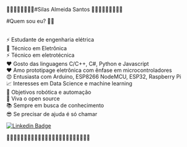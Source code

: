 🚀🚀🚀🚀🚀🚀🚀🚀#Silas Almeida Santos 🚀🚀🚀🚀🚀🚀🚀🚀🚀 

#Quem sou eu? 🕵️‍♂️

<br/>⚡  Estudante de engenharia elétrica
<br/>🔋   Técnico em  Eletrônica
<br/>⚡  Técnico em eletrotécnica
<br/>❤️  Gosto das linguagens C/C++, C#,  Python e Javascript
<br/>❤️  Amo prototipage eletrônica com ênfase em microcontroladores
<br/>😍 Entusiasta com Arduino,  ESP8266 NodeMCU, ESP32, Raspberry Pi
<br/>📈  Interesses em Data Science e machine learning
<br/>🤖 Objetivos robótica e automação
<br/>🌟 Viva o open source
<br/>📚 Sempre em busca de conhecimento
<br/>😎 Se precisar de ajuda é só chamar
<br/>

[![Linkedin Badge](https://img.shields.io/badge/-Silas%20Almeida-6633cc?style=flat-square&logo=Linkedin&logoColor=white&link=https://www.linkedin.com/in/silas-almeida-293491139/)](https://www.linkedin.com/in/silas-almeida-293491139/) 

🚀🚀🚀🚀🚀🚀🚀🚀🚀🚀🚀🚀🚀🚀🚀🚀🚀🚀🚀🚀🚀🚀🚀🚀
